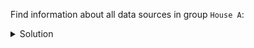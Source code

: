 Find information about all data sources in group `House A`:

<details>
  <summary>Solution</summary>
```
SELECT group, source, description, 
       characteristics['Model number'] 
FROM sources_by_group
WHERE group = 'House A';
```{{execute}}
</details>

